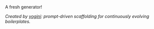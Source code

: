 A fresh generator!

*Created by [yogini](http://raineorshine.github.io/yogini/): prompt-driven scaffolding for continuously evolving boilerplates.*

